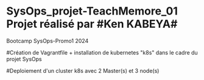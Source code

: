 # SysOps_projet-TeachMemore_01 Projet réalisé par #Ken KABEYA#

Bootcamp SysOps-Promo1 2024

#Création de Vagrantfile + installation de kubernetes "k8s" dans le cadre du projet SysOps

#Deploiement d'un cluster k8s avec 2 Master(s) et 3 node(s)
